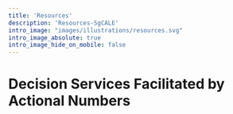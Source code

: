 ```yaml
---
title: 'Resources'
description: 'Resources-SgCALE'
intro_image: "images/illustrations/resources.svg"
intro_image_absolute: true
intro_image_hide_on_mobile: false
---
```

# Decision Services Facilitated by Actional Numbers

